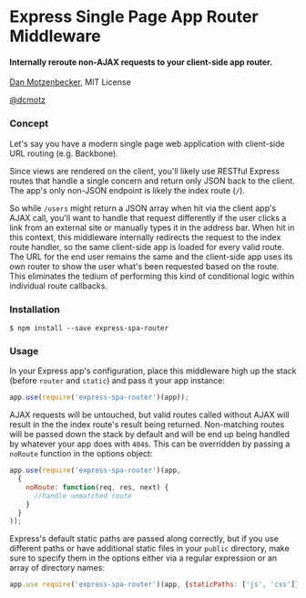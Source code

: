 # Express Single Page App Router Middleware
#### Internally reroute non-AJAX requests to your client-side app router.
[Dan Motzenbecker](http://oxism.com), MIT License

[@dcmotz](http://twitter.com/dcmotz)


### Concept
Let's say you have a modern single page web application with client-side
URL routing (e.g. Backbone).

Since views are rendered on the client, you'll likely use RESTful Express routes
that handle a single concern and return only JSON back to the client. The app's
only non-JSON endpoint is likely the index route (`/`).

So while `/users` might return a JSON array when hit via the client app's AJAX
call, you'll want to handle that request differently if the user clicks a link from
an external site or manually types it in the address bar. When hit in this context,
this middleware internally redirects the request to the index route handler, so the
same client-side app is loaded for every valid route. The URL for the end user
remains the same and the client-side app uses its own router to show the user what's
been requested based on the route. This eliminates the tedium of performing this kind
of conditional logic within individual route callbacks.

### Installation
```
$ npm install --save express-spa-router
```

### Usage
In your Express app's configuration, place this middleware high up the stack
(before `router` and `static`) and pass it your app instance:

```javascript
app.use(require('express-spa-router')(app));
```

AJAX requests will be untouched, but valid routes called without AJAX will result
in the the index route's result being returned. Non-matching routes will be
passed down the stack by default and will be end up being handled by whatever your
app does with `404`s. This can be overridden by passing a `noRoute` function in the
options object:

```javascript
app.use(require('express-spa-router')(app, 
  { 
    noRoute: function(req, res, next) {
      //handle unmatched route
    }
  }
));
```

Express's default static paths are passed along correctly, but if you use different
paths or have additional static files in your `public` directory, make sure to specify
them in the options either via a regular expression or an array of directory names:

```javascript
app.use require('express-spa-router')(app, {staticPaths: ['js', 'css']});
```

